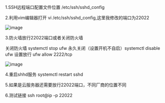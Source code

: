 1.SSH远程端口配置文件位置 /etc/ssh/sshd_config

2.利用vim编辑器打开 vi /etc/ssh/sshd_config,这里我修改的端口为22022

![image](https://github.com/user-attachments/assets/55bc8427-2010-481d-b752-69c54058f56b)

3.防火墙放行22022端口或者关闭防火墙

   关闭防火墙     systemctl stop   ufw
   永久关闭（设置开机不自启）systemctl disable ufw
   设置放行 ufw allow 2222/tcp
   
![image](https://github.com/user-attachments/assets/a834a247-e25a-462d-847f-38cd7e4ef0b5)


4.重启shhd服务 systemctl restart sshd

5.如果是云服务器还需要放行22022端口，不同厂商的位置不同

6.测试链接 ssh root@ip -p 22022

